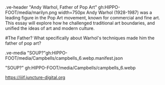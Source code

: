 .ve-header "Andy Warhol, Father of Pop Art" gh:HIPPO-FOOT/media/marilyn.png width=750px
Andy Warhol (1928-1987) was a leading figure in the Pop Art movement, known for commercial and fine art. This essay will explore how he challenged traditional art boundaries, and unified the ideas of art and modern culture. 



#The Father?
What specifically about Warhol's techniques made him the father of pop art?

.ve-media "SOUP?"gh:HIPPO-FOOT/media/Campbells/campbells_6.webp.manifest.json


"SOUP?" gh:HIPPO-FOOT/media/Campbells/campbells_6.webp

https://iiif.juncture-digital.org
